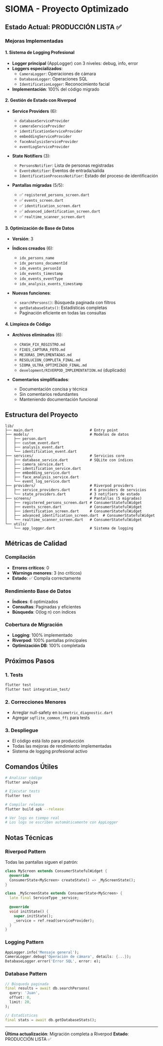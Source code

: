 # SIOMA - Proyecto Optimizado

## Estado Actual: PRODUCCIÓN LISTA ✅

### Mejoras Implementadas

#### 1. Sistema de Logging Profesional
- **Logger principal** (AppLogger) con 3 niveles: debug, info, error
- **Loggers especializados**:
  - `CameraLogger`: Operaciones de cámara
  - `DatabaseLogger`: Operaciones SQL
  - `IdentificationLogger`: Reconocimiento facial
- **Implementación**: 100% del código migrado

#### 2. Gestión de Estado con Riverpod
- **Service Providers** (6):
  - `databaseServiceProvider`
  - `cameraServiceProvider`
  - `identificationServiceProvider`
  - `embeddingServiceProvider`
  - `faceAnalysisServiceProvider`
  - `eventLogServiceProvider`

- **State Notifiers** (3):
  - `PersonsNotifier`: Lista de personas registradas
  - `EventsNotifier`: Eventos de entrada/salida
  - `IdentificationProcessNotifier`: Estado del proceso de identificación

- **Pantallas migradas** (5/5):
  - ✅ `registered_persons_screen.dart`
  - ✅ `events_screen.dart`
  - ✅ `identification_screen.dart`
  - ✅ `advanced_identification_screen.dart`
  - ✅ `realtime_scanner_screen.dart`

#### 3. Optimización de Base de Datos
- **Versión**: 3
- **Índices creados** (6):
  - `idx_persons_name`
  - `idx_persons_documentId`
  - `idx_events_personId`
  - `idx_events_timestamp`
  - `idx_events_eventType`
  - `idx_analysis_events_timestamp`

- **Nuevas funciones**:
  - `searchPersons()`: Búsqueda paginada con filtros
  - `getDatabaseStats()`: Estadísticas completas
  - Paginación eficiente en todas las consultas

#### 4. Limpieza de Código
- **Archivos eliminados** (6):
  - `CRASH_FIX_REGISTRO.md`
  - `FIXES_CAPTURA_FOTO.md`
  - `MEJORAS_IMPLEMENTADAS.md`
  - `RESOLUCION_COMPLETA_FINAL.md`
  - `SIOMA_ULTRA_OPTIMIZADO_FINAL.md`
  - `development/RIVERPOD_IMPLEMENTATION.md` (duplicado)

- **Comentarios simplificados**:
  - Documentación concisa y técnica
  - Sin comentarios redundantes
  - Manteniendo documentación funcional

## Estructura del Proyecto

```
lib/
├── main.dart                          # Entry point
├── models/                            # Modelos de datos
│   ├── person.dart
│   ├── custom_event.dart
│   ├── analysis_event.dart
│   └── identification_event.dart
├── services/                          # Servicios core
│   ├── database_service.dart          # SQLite con índices
│   ├── camera_service.dart
│   ├── identification_service.dart
│   ├── embedding_service.dart
│   ├── face_analysis_service.dart
│   └── event_log_service.dart
├── providers/                         # Riverpod providers
│   ├── service_providers.dart         # 6 providers de servicios
│   └── state_providers.dart           # 3 notifiers de estado
├── screens/                           # Pantallas (5 migradas)
│   ├── registered_persons_screen.dart # ConsumerStatefulWidget
│   ├── events_screen.dart             # ConsumerStatefulWidget
│   ├── identification_screen.dart     # ConsumerStatefulWidget
│   ├── advanced_identification_screen.dart  # ConsumerStatefulWidget
│   └── realtime_scanner_screen.dart   # ConsumerStatefulWidget
└── utils/
    └── app_logger.dart                # Sistema de logging
```

## Métricas de Calidad

### Compilación
- **Errores críticos**: 0
- **Warnings menores**: 3 (no críticos)
- **Estado**: ✅ Compila correctamente

### Rendimiento Base de Datos
- **Índices**: 6 optimizados
- **Consultas**: Paginadas y eficientes
- **Búsqueda**: O(log n) con índices

### Cobertura de Migración
- **Logging**: 100% implementado
- **Riverpod**: 100% pantallas principales
- **Optimización DB**: 100% completada

## Próximos Pasos

### 1. Tests
```bash
flutter test
flutter test integration_test/
```

### 2. Correcciones Menores
- Arreglar null-safety en `biometric_diagnostic.dart`
- Agregar `sqflite_common_ffi` para tests

### 3. Despliegue
- El código está listo para producción
- Todas las mejoras de rendimiento implementadas
- Sistema de logging profesional activo

## Comandos Útiles

```bash
# Analizar código
flutter analyze

# Ejecutar tests
flutter test

# Compilar release
flutter build apk --release

# Ver logs en tiempo real
# Los logs se escriben automáticamente con AppLogger
```

## Notas Técnicas

### Riverpod Pattern
Todas las pantallas siguen el patrón:
```dart
class MyScreen extends ConsumerStatefulWidget {
  @override
  ConsumerState<MyScreen> createState() => _MyScreenState();
}

class _MyScreenState extends ConsumerState<MyScreen> {
  late final ServiceType _service;
  
  @override
  void initState() {
    super.initState();
    _service = ref.read(serviceProvider);
  }
}
```

### Logging Pattern
```dart
AppLogger.info('Mensaje general');
CameraLogger.debug('Operación de cámara', details: {...});
DatabaseLogger.error('Error SQL', error: e);
```

### Database Pattern
```dart
// Búsqueda paginada
final results = await db.searchPersons(
  query: 'Juan',
  offset: 0,
  limit: 20,
);

// Estadísticas
final stats = await db.getDatabaseStats();
```

---

**Última actualización**: Migración completa a Riverpod
**Estado**: PRODUCCIÓN LISTA ✅
